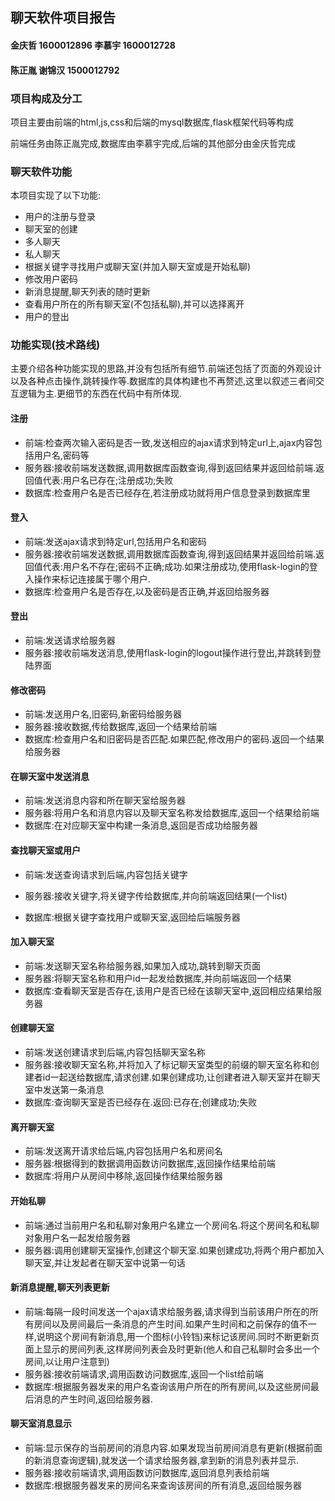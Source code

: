 ## 聊天软件项目报告

#### 金庆哲 1600012896 李慕宇 1600012728

#### 陈正胤   谢锦汉 1500012792



### 项目构成及分工

项目主要由前端的html,js,css和后端的mysql数据库,flask框架代码等构成

前端任务由陈正胤完成,数据库由李慕宇完成,后端的其他部分由金庆哲完成



### 聊天软件功能

本项目实现了以下功能:

* 用户的注册与登录
* 聊天室的创建
* 多人聊天
* 私人聊天
* 根据关键字寻找用户或聊天室(并加入聊天室或是开始私聊)
* 修改用户密码
* 新消息提醒,聊天列表的随时更新
* 查看用户所在的所有聊天室(不包括私聊),并可以选择离开
* 用户的登出



### 功能实现(技术路线)

主要介绍各种功能实现的思路,并没有包括所有细节.前端还包括了页面的外观设计以及各种点击操作,跳转操作等.数据库的具体构建也不再赘述,这里以叙述三者间交互逻辑为主.更细节的东西在代码中有所体现.

#### 注册

* 前端:检查两次输入密码是否一致,发送相应的ajax请求到特定url上,ajax内容包括用户名,密码等
* 服务器:接收前端发送数据,调用数据库函数查询,得到返回结果并返回给前端.返回值代表:用户名已存在;注册成功;失败
* 数据库:检查用户名是否已经存在,若注册成功就将用户信息登录到数据库里



#### 登入

* 前端:发送ajax请求到特定url,包括用户名和密码
* 服务器:接收前端发送数据,调用数据库函数查询,得到返回结果并返回给前端.返回值代表:用户名不存在;密码不正确;成功.如果注册成功,使用flask-login的登入操作来标记连接属于哪个用户.
* 数据库:检查用户名是否存在,以及密码是否正确,并返回给服务器



#### 登出

* 前端:发送请求给服务器
* 服务器:接收前端发送消息,使用flask-login的logout操作进行登出,并跳转到登陆界面



#### 修改密码

* 前端:发送用户名,旧密码,新密码给服务器
* 服务器:接收数据,传给数据库,返回一个结果给前端
* 数据库:检查用户名和旧密码是否匹配.如果匹配,修改用户的密码.返回一个结果给服务器



#### 在聊天室中发送消息

* 前端:发送消息内容和所在聊天室给服务器
* 服务器:将用户名和消息内容以及聊天室名称发给数据库,返回一个结果给前端
* 数据库:在对应聊天室中构建一条消息,返回是否成功给服务器



#### 查找聊天室或用户

- 前端:发送查询请求到后端,内容包括关键字
- 服务器:接收关键字,将关键字传给数据库,并向前端返回结果(一个list)

- 数据库:根据关键字查找用户或聊天室,返回给后端服务器



#### 加入聊天室

- 前端:发送聊天室名称给服务器,如果加入成功,跳转到聊天页面
- 服务器:将聊天室名称和用户id一起发给数据库,并向前端返回一个结果
- 数据库:查看聊天室是否存在,该用户是否已经在该聊天室中,返回相应结果给服务器



#### 创建聊天室

* 前端:发送创建请求到后端,内容包括聊天室名称
* 服务器:接收聊天室名称,并将加入了标记聊天室类型的前缀的聊天室名称和创建者id一起送给数据库,请求创建.如果创建成功,让创建者进入聊天室并在聊天室中发送第一条消息
* 数据库:查询聊天室是否已经存在.返回:已存在;创建成功;失败



#### 离开聊天室

* 前端:发送离开请求给后端,内容包括用户名和房间名
* 服务器:根据得到的数据调用函数访问数据库,返回操作结果给前端
* 数据库:将用户从房间中移除,返回操作结果给服务器



#### 开始私聊

* 前端:通过当前用户名和私聊对象用户名建立一个房间名.将这个房间名和私聊对象用户名一起发给服务器
* 服务器:调用创建聊天室操作,创建这个聊天室.如果创建成功,将两个用户都加入聊天室,并让发起者在聊天室中说第一句话



#### 新消息提醒,聊天列表更新

* 前端:每隔一段时间发送一个ajax请求给服务器,请求得到当前该用户所在的所有房间以及房间最后一条消息的产生时间.如果产生时间和之前保存的值不一样,说明这个房间有新消息,用一个图标(小铃铛)来标记该房间.同时不断更新页面上显示的房间列表,这样房间列表会及时更新(他人和自己私聊时会多出一个房间,以让用户注意到)
* 服务器:接收前端请求,调用函数访问数据库,返回一个list给前端
* 数据库:根据服务器发来的用户名查询该用户所在的所有房间,以及这些房间最后消息的产生时间,返回给服务器.



#### 聊天室消息显示

* 前端:显示保存的当前房间的消息内容.如果发现当前房间消息有更新(根据前面的新消息查询逻辑),就发送一个请求给服务器,拿到新的消息列表并显示.
* 服务器:接收前端请求,调用函数访问数据库,返回消息列表给前端
* 数据库:根据服务器发来的房间名来查询该房间的所有消息,返回给服务器



